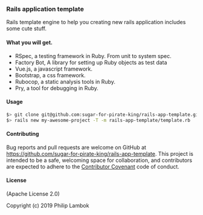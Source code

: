 ### Rails application template

Rails template engine to help you creating new rails application includes some cute stuff.

#### What you will get.

- RSpec, a testing framework in Ruby. From unit to system spec.
- Factory Bot, A library for setting up Ruby objects as test data
- Vue.js, a javascript framework.
- Bootstrap, a css framework.
- Rubocop, a static analysis tools in Ruby.
- Pry, a tool for debugging in Ruby.

#### Usage

```bash
$> git clone git@github.com:sugar-for-pirate-king/rails-app-template.git
$> rails new my-awesome-project -T -m rails-app-template/template.rb
```

#### Contributing

Bug reports and pull requests are welcome on GitHub at https://github.com/sugar-for-pirate-king/rails-app-template. This project is intended to be a safe, welcoming space for collaboration, and contributors are expected to adhere to the [Contributor Covenant](https://www.contributor-covenant.org/) code of conduct.

#### License

(Apache License 2.0)

Copyright (c) 2019 Philip Lambok
